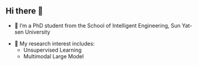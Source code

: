 ## Hi there 👋

- 🔭 I’m a PhD student from the School of Intelligent Engineering, Sun Yat-sen University
<!-- - 🌱 I’m currently learning MLLM -->
- 📖 My research interest includes:
  - Unsupervised Learning
  - Multimodal Large Model
<!-- ### - ⭐️ &nbsp;Github Star

<img width="500px"  alt="GitHub Stats" src="https://github-readme-stats.vercel.app/api?username=HalvesChen&count_private=true&show_icons=true"/>
-->
